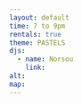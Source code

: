 ```yaml
---
layout: default
time: 7 to 9pm
rentals: true
theme: PASTELS
djs:
  - name: Norsou
    link:
alt:
map:
---
```

